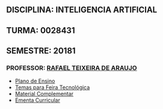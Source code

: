 ## DISCIPLINA: INTELIGENCIA ARTIFICIAL

## TURMA: 0028431 

## SEMESTRE: 20181

### PROFESSOR: [RAFAEL TEIXEIRA DE ARAUJO](http://lattes.cnpq.br/5847892628096217)

- [Plano de Ensino](Plano_de_Ensino.md) 
- [Temas para Feira Tecnológica](Tema_Feira_Tecnologica.md)
- [Material Complementar](material_complementar.md)
- [Ementa Curricular](ementa.md)
